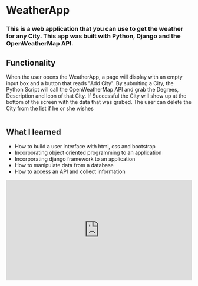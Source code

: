 # WeatherApp

### This is a web application that you can use to get the weather for any City. This app was built with Python, Django and the OpenWeatherMap API.

## Functionality
When the user opens the WeatherApp, a page will display with an empty input box and a button that reads "Add City". By submiting a City, the Python Script will call the OpenWeatherMap API and grab the Degrees, Description and Icon of that City. If Successful the City will show up at the bottom of the screen with the data that was grabed. The user can delete the City from the list if he or she wishes

<a href="https://imgflip.com/gif/3o9xa1"><img src="https://i.imgflip.com/3o9xa1.gif" title=""/></a>



## What I learned
- How to build a user interface with html, css and bootstrap
- Incorporating object oriented programming to an application
- Incorporating django framework to an application
- How to manipulate data from a database
- How to access an API and collect information

<div style="width:100%;height:0;padding-bottom:54%;position:relative;"><iframe src="https://giphy.com/embed/kGoWLdEgNNnaTiFbAi" width="100%" height="100%" style="position:absolute" frameBorder="0" class="giphy-embed" allowFullScreen></iframe></div><p><a href="https://giphy.com/gifs/kGoWLdEgNNnaTiFbAi"</a></p>

